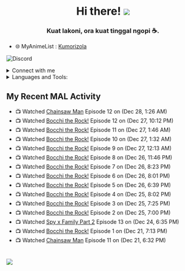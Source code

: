 <h1 align="center">Hi there! <img src="https://media.giphy.com/media/hvRJCLFzcasrR4ia7z/giphy.gif" width="25px"> </h1>
<h3 align="center">Kuat lakoni, ora kuat tinggal ngopi ☕.</h3>

- 🌐 MyAnimeList : [Kumorizola](https://myanimelist.net/animelist/Kumorizola)

![Discord](https://discord.c99.nl/widget/theme-3/761213268009943051.png)
<details>
      <summary>Connect with me</summary>
    <p align="left">
        <a href="https://www.facebook.com/kumori.hartley.1" target="blank"><img align="center"
                src="https://raw.githubusercontent.com/rahuldkjain/github-profile-readme-generator/master/src/images/icons/Social/facebook.svg"
                alt="kumori hartley" height="30" width="40" /></a>
        <a href="https://www.instagram.com/kumorizola/" target="blank"><img align="center"
                src="https://raw.githubusercontent.com/rahuldkjain/github-profile-readme-generator/master/src/images/icons/Social/instagram.svg"
                alt="kumorizola" height="30" width="40" /></a>
        <a href="https://discord.com" target="blank"><img align="center"
                src="https://raw.githubusercontent.com/rahuldkjain/github-profile-readme-generator/master/src/images/icons/Social/discord.svg"
                alt="Kumori#5882" height="30" width="40" /></a>
    </p>
</details>

<details>
    <summary align="left">Languages and Tools:</summary>
<p align="left">
      <a href="https://www.w3schools.com/css/" target="_blank">
        <img src="https://raw.githubusercontent.com/devicons/devicon/master/icons/css3/css3-original-wordmark.svg"
            alt="css3" width="40" height="40" /> </a> <a href="https://www.w3.org/html/" target="_blank"> <img
            src="https://raw.githubusercontent.com/devicons/devicon/master/icons/html5/html5-original-wordmark.svg"
            alt="html5" width="40" height="40" /> </a> <a href="https://www.java.com" target="_blank"> <img
            src="https://raw.githubusercontent.com/devicons/devicon/master/icons/java/java-original.svg" alt="java"
            width="40" height="40" /> </a> <a href="https://developer.mozilla.org/en-US/docs/Web/JavaScript"
            target="_blank"> <img
            src="https://raw.githubusercontent.com/devicons/devicon/master/icons/javascript/javascript-original.svg"
            alt="javascript" width="40" height="40" /> </a> <a href="https://nodejs.org" target="_blank"> <img
            src="https://raw.githubusercontent.com/devicons/devicon/master/icons/nodejs/nodejs-original-wordmark.svg"
            alt="nodejs" width="40" height="40" /> </a> <a href="https://www.python.org" target="_blank"> <img
            src="https://raw.githubusercontent.com/devicons/devicon/master/icons/python/python-original.svg"
            alt="python" width="40" height="40" /> </a> <a href="https://www.typescriptlang.org/" target="_blank"> <img
            src="https://raw.githubusercontent.com/devicons/devicon/master/icons/typescript/typescript-original.svg" 
            alt="typescript" width="40" height="40" /> </a> <a href="https://www.photoshop.com/en" target="_blank"> <img
            src="https://upload.wikimedia.org/wikipedia/commons/a/af/Adobe_Photoshop_CC_icon.svg" alt="photoshop" width="40" height="40"/> </a>
            <a href="https://www.adobe.com/products/premiere.html" target="_blank"> <img
            src="https://upload.wikimedia.org/wikipedia/commons/4/40/Adobe_Premiere_Pro_CC_icon.svg" alt="Premiere pro" width="40" height="40"/> </a>
            <a href="https://www.adobe.com/in/products/illustrator.html" target="_blank"> <img 
            src="https://upload.wikimedia.org/wikipedia/commons/f/fb/Adobe_Illustrator_CC_icon.svg" alt="illustrator" width="40" height="40"/> </a>
      
 </details>
 
 <h2> My Recent MAL Activity</h2>
<!-- MAL_ACTIVITY:start -->

- 📺 Watched [Chainsaw Man](https://MyAnimeList.net/anime.php?id=44511) Episode 12 on (Dec 28, 1:26 AM)
- 📺 Watched [Bocchi the Rock!](https://MyAnimeList.net/anime.php?id=47917) Episode 12 on (Dec 27, 10:12 PM)
- 📺 Watched [Bocchi the Rock!](https://MyAnimeList.net/anime.php?id=47917) Episode 11 on (Dec 27, 1:46 AM)
- 📺 Watched [Bocchi the Rock!](https://MyAnimeList.net/anime.php?id=47917) Episode 10 on (Dec 27, 1:32 AM)
- 📺 Watched [Bocchi the Rock!](https://MyAnimeList.net/anime.php?id=47917) Episode 9 on (Dec 27, 12:13 AM)
- 📺 Watched [Bocchi the Rock!](https://MyAnimeList.net/anime.php?id=47917) Episode 8 on (Dec 26, 11:46 PM)
- 📺 Watched [Bocchi the Rock!](https://MyAnimeList.net/anime.php?id=47917) Episode 7 on (Dec 26, 8:23 PM)
- 📺 Watched [Bocchi the Rock!](https://MyAnimeList.net/anime.php?id=47917) Episode 6 on (Dec 26, 8:01 PM)
- 📺 Watched [Bocchi the Rock!](https://MyAnimeList.net/anime.php?id=47917) Episode 5 on (Dec 26, 6:39 PM)
- 📺 Watched [Bocchi the Rock!](https://MyAnimeList.net/anime.php?id=47917) Episode 4 on (Dec 25, 8:02 PM)
- 📺 Watched [Bocchi the Rock!](https://MyAnimeList.net/anime.php?id=47917) Episode 3 on (Dec 25, 7:25 PM)
- 📺 Watched [Bocchi the Rock!](https://MyAnimeList.net/anime.php?id=47917) Episode 2 on (Dec 25, 7:00 PM)
- 📺 Watched [Spy x Family Part 2](https://MyAnimeList.net/anime.php?id=50602) Episode 13 on (Dec 24, 6:35 PM)
- 📺 Watched [Bocchi the Rock!](https://MyAnimeList.net/anime.php?id=47917) Episode 1 on (Dec 21, 7:13 PM)
- 📺 Watched [Chainsaw Man](https://MyAnimeList.net/anime.php?id=44511) Episode 11 on (Dec 21, 6:32 PM)

<!-- MAL_ACTIVITY:end -->

  
<h2 align="left"> <img src="https://media.discordapp.net/attachments/918405470073520168/919220018355523584/ezgif.com-gif-maker_1.gif">
